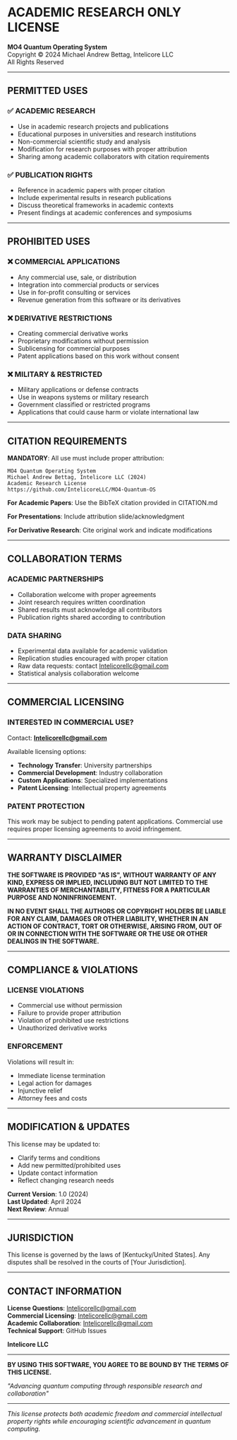# ACADEMIC RESEARCH ONLY LICENSE

**MO4 Quantum Operating System**  
Copyright © 2024 Michael Andrew Bettag, Intelicore LLC  
All Rights Reserved

---

## PERMITTED USES

### ✅ **ACADEMIC RESEARCH**
- Use in academic research projects and publications
- Educational purposes in universities and research institutions
- Non-commercial scientific study and analysis
- Modification for research purposes with proper attribution
- Sharing among academic collaborators with citation requirements

### ✅ **PUBLICATION RIGHTS**
- Reference in academic papers with proper citation
- Include experimental results in research publications
- Discuss theoretical frameworks in academic contexts
- Present findings at academic conferences and symposiums

---

## PROHIBITED USES

### ❌ **COMMERCIAL APPLICATIONS**
- Any commercial use, sale, or distribution
- Integration into commercial products or services
- Use in for-profit consulting or services
- Revenue generation from this software or its derivatives

### ❌ **DERIVATIVE RESTRICTIONS**
- Creating commercial derivative works
- Proprietary modifications without permission
- Sublicensing for commercial purposes
- Patent applications based on this work without consent

### ❌ **MILITARY & RESTRICTED**
- Military applications or defense contracts
- Use in weapons systems or military research
- Government classified or restricted programs
- Applications that could cause harm or violate international law

---

## CITATION REQUIREMENTS

**MANDATORY**: All use must include proper attribution:

```
MO4 Quantum Operating System
Michael Andrew Bettag, Intelicore LLC (2024)
Academic Research License
https://github.com/IntelicoreLLC/MO4-Quantum-OS
```

**For Academic Papers**: Use the BibTeX citation provided in CITATION.md

**For Presentations**: Include attribution slide/acknowledgment

**For Derivative Research**: Cite original work and indicate modifications

---

## COLLABORATION TERMS

### **ACADEMIC PARTNERSHIPS**
- Collaboration welcome with proper agreements
- Joint research requires written coordination
- Shared results must acknowledge all contributors
- Publication rights shared according to contribution

### **DATA SHARING**
- Experimental data available for academic validation
- Replication studies encouraged with proper citation
- Raw data requests: contact Intelicorellc@gmail.com
- Statistical analysis collaboration welcome

---

## COMMERCIAL LICENSING

### **INTERESTED IN COMMERCIAL USE?**
Contact: **Intelicorellc@gmail.com**

Available licensing options:
- **Technology Transfer**: University partnerships
- **Commercial Development**: Industry collaboration
- **Custom Applications**: Specialized implementations
- **Patent Licensing**: Intellectual property agreements

### **PATENT PROTECTION**
This work may be subject to pending patent applications. Commercial use requires proper licensing agreements to avoid infringement.

---

## WARRANTY DISCLAIMER

**THE SOFTWARE IS PROVIDED "AS IS", WITHOUT WARRANTY OF ANY KIND, EXPRESS OR IMPLIED, INCLUDING BUT NOT LIMITED TO THE WARRANTIES OF MERCHANTABILITY, FITNESS FOR A PARTICULAR PURPOSE AND NONINFRINGEMENT.**

**IN NO EVENT SHALL THE AUTHORS OR COPYRIGHT HOLDERS BE LIABLE FOR ANY CLAIM, DAMAGES OR OTHER LIABILITY, WHETHER IN AN ACTION OF CONTRACT, TORT OR OTHERWISE, ARISING FROM, OUT OF OR IN CONNECTION WITH THE SOFTWARE OR THE USE OR OTHER DEALINGS IN THE SOFTWARE.**

---

## COMPLIANCE & VIOLATIONS

### **LICENSE VIOLATIONS**
- Commercial use without permission
- Failure to provide proper attribution
- Violation of prohibited use restrictions
- Unauthorized derivative works

### **ENFORCEMENT**
Violations will result in:
- Immediate license termination
- Legal action for damages
- Injunctive relief
- Attorney fees and costs

---

## MODIFICATION & UPDATES

This license may be updated to:
- Clarify terms and conditions
- Add new permitted/prohibited uses
- Update contact information
- Reflect changing research needs

**Current Version**: 1.0 (2024)  
**Last Updated**: April 2024  
**Next Review**: Annual

---

## JURISDICTION

This license is governed by the laws of [Kentucky/United States]. Any disputes shall be resolved in the courts of [Your Jurisdiction].

---

## CONTACT INFORMATION

**License Questions**: Intelicorellc@gmail.com  
**Commercial Licensing**: Intelicorellc@gmail.com  
**Academic Collaboration**: Intelicorellc@gmail.com  
**Technical Support**: GitHub Issues

**Intelicore LLC**  

---

**BY USING THIS SOFTWARE, YOU AGREE TO BE BOUND BY THE TERMS OF THIS LICENSE.**

*"Advancing quantum computing through responsible research and collaboration"*

---

*This license protects both academic freedom and commercial intellectual property rights while encouraging scientific advancement in quantum computing.*
